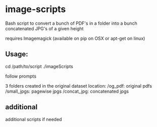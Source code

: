 # image-scripts
Bash script to convert a bunch of PDF's in a folder into a bunch concatenated JPG's of a given height

requires Imagemagick (available on pip on OSX or apt-get on linux)

## Usage:

cd /path/to/script
./imageScripts

follow prompts

3 folders created in the original dataset location:
/og_pdf:			original pdfs
/small_jpgs:		pagewise jpgs
/concat_jpg:		concatenated jpgs 

## additional
additional scripts if needed

